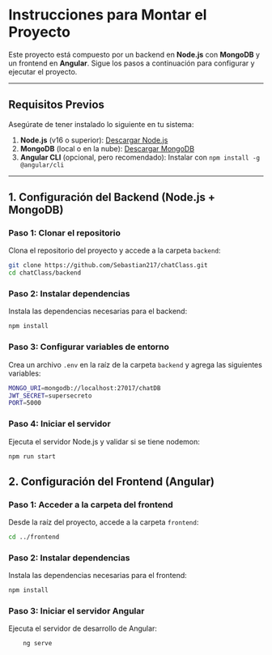 # **Instrucciones para Montar el Proyecto**

Este proyecto está compuesto por un backend en **Node.js** con **MongoDB** y un frontend en **Angular**. Sigue los pasos a continuación para configurar y ejecutar el proyecto.

---

## **Requisitos Previos**

Asegúrate de tener instalado lo siguiente en tu sistema:

1. **Node.js** (v16 o superior): [Descargar Node.js](https://nodejs.org/)
2. **MongoDB** (local o en la nube): [Descargar MongoDB](https://www.mongodb.com/try/download/community)
3. **Angular CLI** (opcional, pero recomendado): Instalar con `npm install -g @angular/cli`

---

## **1. Configuración del Backend (Node.js + MongoDB)**

### **Paso 1: Clonar el repositorio**
Clona el repositorio del proyecto y accede a la carpeta `backend`:
```bash
git clone https://github.com/Sebastian217/chatClass.git
cd chatClass/backend 
```

###  **Paso 2: Instalar dependencias**
Instala las dependencias necesarias para el backend:
```bash
npm install
```

### **Paso 3: Configurar variables de entorno**
Crea un archivo `.env` en la raíz de la carpeta `backend` y agrega las siguientes variables:
```bash
MONGO_URI=mongodb://localhost:27017/chatDB
JWT_SECRET=supersecreto
PORT=5000
```

###  **Paso 4:  **Iniciar el servidor****
Ejecuta el servidor Node.js y validar si se tiene nodemon:
```bash
npm run start 
```
## **2. Configuración del Frontend (Angular)**

### **Paso 1: Acceder a la carpeta del frontend**
Desde la raíz del proyecto, accede a la carpeta `frontend`:
```bash
cd ../frontend
```
### **Paso 2: Instalar dependencias**
Instala las dependencias necesarias para el frontend:
```bash
npm install
```
### **Paso 3: Iniciar el servidor Angular**
Ejecuta el servidor de desarrollo de Angular:
```bash
	ng serve 
```
